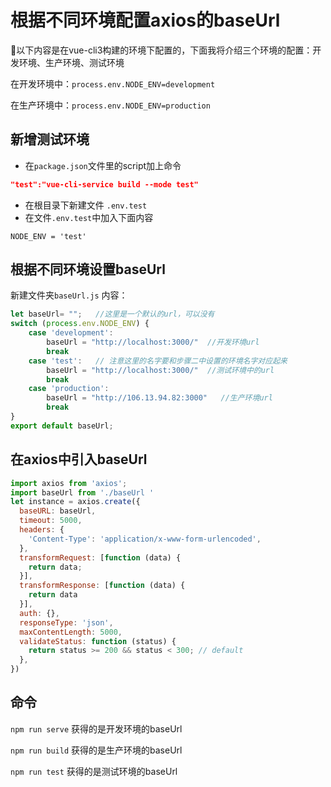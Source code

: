 # 根据不同环境配置axios的baseUrl
:loudspeaker:以下内容是在vue-cli3构建的环境下配置的，下面我将介绍三个环境的配置：开发环境、生产环境、测试环境

在开发环境中：`process.env.NODE_ENV=development`

在生产环境中：`process.env.NODE_ENV=production`

## 新增测试环境
* 在`package.json`文件里的script加上命令
```json
"test":"vue-cli-service build --mode test"
```

* 在根目录下新建文件 `.env.test` 
* 在文件`.env.test`中加入下面内容
```
NODE_ENV = 'test'
```
## 根据不同环境设置baseUrl
新建文件夹`baseUrl.js`
内容：
```js
let baseUrl= "";   //这里是一个默认的url，可以没有
switch (process.env.NODE_ENV) {
    case 'development':
        baseUrl = "http://localhost:3000/"  //开发环境url
        break
    case 'test':   // 注意这里的名字要和步骤二中设置的环境名字对应起来
        baseUrl = "http://localhost:3000/"  //测试环境中的url
        break
    case 'production':
        baseUrl = "http://106.13.94.82:3000"   //生产环境url
        break
}
export default baseUrl;
```
## 在axios中引入baseUrl
```js
import axios from 'axios';
import baseUrl from './baseUrl '
let instance = axios.create({
  baseURL: baseUrl,
  timeout: 5000,
  headers: {
    'Content-Type': 'application/x-www-form-urlencoded',
  },
  transformRequest: [function (data) {
    return data;
  }],
  transformResponse: [function (data) {
    return data
  }],
  auth: {},
  responseType: 'json',
  maxContentLength: 5000,
  validateStatus: function (status) {
    return status >= 200 && status < 300; // default
  },
})
```

## 命令
`npm run serve` 获得的是开发环境的baseUrl

`npm run build` 获得的是生产环境的baseUrl

`npm run test` 获得的是测试环境的baseUrl

